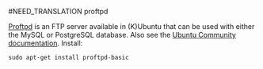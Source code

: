 #NEED_TRANSLATION
proftpd

[Proftpd](http://www.proftpd.org/) is an FTP server available in (K)Ubuntu that can be used with either the MySQL or PostgreSQL database. Also see the [Ubuntu Community documentation](https://help.ubuntu.com/community/ProFTPD). Install:

	sudo apt-get install proftpd-basic

